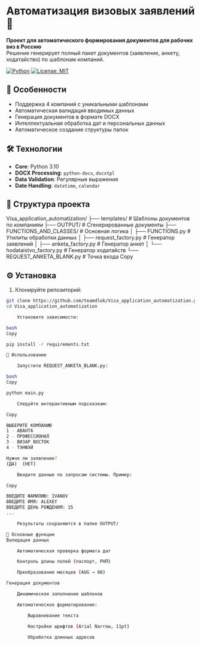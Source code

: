 # Автоматизация визовых заявлений 🛂

**Проект для автоматического формирования документов для рабочих виз в Россию**  
Решение генерирует полный пакет документов (заявление, анкету, ходатайство) по шаблонам компаний.

[![Python](https://img.shields.io/badge/Python-3.10%2B-blue?logo=python)](https://www.python.org/)
[![License: MIT](https://img.shields.io/badge/License-MIT-green.svg)](https://opensource.org/licenses/MIT)

## 🌟 Особенности
- Поддержка 4 компаний с уникальными шаблонами
- Автоматическая валидация вводимых данных
- Генерация документов в формате DOCX
- Интеллектуальная обработка дат и персональных данных
- Автоматическое создание структуры папок

## 🛠 Технологии
- **Core**: Python 3.10
- **DOCX Processing**: `python-docx`, `docxtpl`
- **Data Validation**: Регулярные выражения
- **Date Handling**: `datetime`, `calendar`

## 📁 Структура проекта

Visa_application_automatization/
├── templates/ # Шаблоны документов по компаниям
├── OUTPUT/ # Сгенерированные документы
├── FUNCTIONS_AND_CLASSES/ # Основная логика
│ ├── FUNCTIONS.py # Утилиты обработки данных
│ ├── request_factory.py # Генератор заявлений
│ ├── anketa_factory.py # Генератор анкет
│ └── hodataistvo_factory.py # Генератор ходатайств
└── REQUEST_ANKETA_BLANK.py # Точка входа
Copy


## ⚙️ Установка
1. Клонируйте репозиторий:
```bash
git clone https://github.com/teamdlok/Visa_application_automatization.git
cd Visa_application_automatization

    Установите зависимости:

bash
Copy

pip install -r requirements.txt

🚀 Использование

    Запустите REQUEST_ANKETA_BLANK.py:

bash
Copy

python main.py

    Следуйте интерактивным подсказкам:

Copy

ВЫБЕРИТЕ КОМПАНИЮ 
1 - АВАНТА 
2 - ПРОФЕССИОНАЛ 
3 - ВИЗАР ВОСТОК 
4 - ТЭНФЭЙ 

Нужно ли заявление? 
(ДА)  (НЕТ)

    Вводите данные по запросам системы. Пример:

Copy

ВВЕДИТЕ ФАМИЛИЮ: IVANOV
ВВЕДИТЕ ИМЯ: ALEXEY
ВВЕДИТЕ ДЕНЬ РОЖДЕНИЯ: 15
...

    Результаты сохраняются в папке OUTPUT/

🔧 Основные функции
Валидация данных

    Автоматическая проверка формата дат

    Контроль длины полей (паспорт, РНП)

    Преобразование месяцев (AUG → 08)

Генерация документов

    Динамическое заполнение шаблонов

    Автоматическое форматирование:

        Выравнивание текста

        Настройки шрифтов (Arial Narrow, 11pt)

        Обработка длинных адресов
